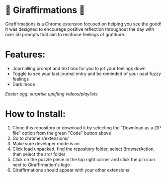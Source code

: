 # 🦒 Giraffirmations 🦒

Giraffirmations is a Chrome extension focused on helping you see the good! It was designed to encourage positive reflection throughout the day with over 50 prompts that aim to reinforce feelings of gratitude. 

# Features:
* Journalling prompt and text box for you to jot your feelings down
* Toggle to see your last journal entry and be reminded of your past fuzzy feelings
* Dark mode

*Easter egg: surprise uplifting videos/playlists*

# How to Install:
1. Clone this repository or download it by selecting the "Download as a ZIP file" option from the green "Code" button above
2. Go to chrome://extensions/
3. Make sure developer mode is on
4. Click load unpacked, find the repository folder, select BrowserAction, then select the src/ folder
5. Click on the puzzle piece in the top right corner and click the pin icon next to Giraffirmation's logo
6. Giraffirmations should appear with your other extensions!
